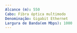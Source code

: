 ```yaml
---
Alcance (m): 550
Cabo: Fibra óptica multimodo
Denominação: Gigabit Ethernet
Largura de Banda(em Mbps): 1000
---
```

